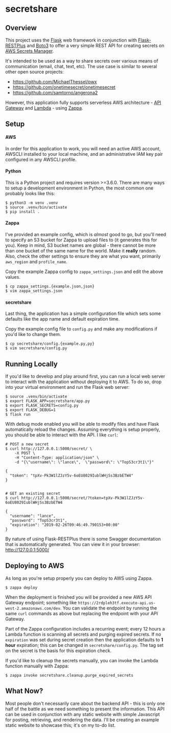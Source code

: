 # secretshare

## Overview

This project uses the [Flask](http://flask.pocoo.org/) web framework in conjunction with [Flask-RESTPlus](https://flask-restplus.readthedocs.io/en/stable/) and [Boto3](https://boto3.amazonaws.com/v1/documentation/api/latest/index.html) to offer a very simple REST API for creating secrets on [AWS Secrets Manager](https://aws.amazon.com/secrets-manager/).

It's intended to be used as a way to share secrets over various means of communication (email, chat, text, etc). The use case is similar to several other open source projects:

* https://github.com/MichaelThessel/pwx
* https://github.com/onetimesecret/onetimesecret
* https://github.com/samtorno/angerona2

However, this application fully supports serverless AWS architecture - [API Gateway](https://aws.amazon.com/api-gateway/) and [Lambda](https://aws.amazon.com/lambda/) - using [Zappa](https://github.com/Miserlou/Zappa).

## Setup

#### AWS

In order for this application to work, you will need an active AWS account, AWSCLI installed to your local machine, and an administrative IAM key pair configured in any AWSCLI profile.

#### Python

This is a Python project and requires version >=3.6.0. There are many ways to setup a development environment in Python, the most common one probably looks like this:

```
$ python3 -m venv .venv
$ source .venv/bin/activate
$ pip install .
```

#### Zappa

I've provided an example config, which is _almost_ good to go, but you'll need to specify an S3 bucket for Zappa to upload files to (it generates this for you). Keep in mind, S3 bucket names are global - there cannot be more than one bucket of the same name for the world. Make it **really** random. Also, check the other settings to ensure they are what you want, primarily `aws_region` and `profile_name`.

Copy the example Zappa config to `zappa_settings.json` and edit the above values.


```
$ cp zappa_settings.{example.json,json}
$ vim zappa_settings.json
```

#### secretshare

Last thing, the application has a simple configuration file which sets some defaults like the app name and default expiration time.

Copy the example config file to `config.py` and make any modifications if you'd like to change them.

```
$ cp secretshare/config.{example.py,py}
$ vim secretshare/config.py
```

## Running Locally

If you'd like to develop and play around first, you can run a local web server to interact with the application without deploying it to AWS. To do so, drop into your virtual environment and run the Flask web server:

```
$ source .venv/bin/activate
$ export FLASK_APP=secretshare/app.py
$ export FLASK_SECRETS=config.py
$ export FLASK_DEBUG=1
$ flask run
```

With debug mode enabled you will be able to modify files and have Flask automatically reload the changes. Assuming everything is setup properly, you should be able to interact with the API. I like `curl`:

```
# POST a new secret
$ curl http://127.0.0.1:5000/secret/ \
    -X POST \
    -H "Content-Type: application/json" \
    -d "{\"username\": \"lance\",  \"password\": \"TopS3cr3t1\"}"

{
  "token": "tpXv-Pk3W1lZJzY5v-6oEU8029IublWHjSs3BzbETW4"
}


# GET an existing secret
$ curl http://127.0.0.1:5000/secret/?token=tpXv-Pk3W1lZJzY5v-6oEU8029IublWHjSs3BzbETW4

{
  "username": "lance",
  "password": "TopS3cr3t1",
  "expiration": "2019-02-26T09:46:49.790153+00:00"
}

```

By nature of using Flask-RESTPlus there is some Swagger documentation that is automatically generated. You can view it in your browser: http://127.0.0.1:5000/

## Deploying to AWS

As long as you're setup properly you can deploy to AWS using Zappa.

```
$ zappa deploy
```

When the deployment is finished you will be provided a new AWS API Gateway endpoint; something like `https://2rdpleh3tf.execute-api.us-west-2.amazonaws.com/dev`. You can validate the endpoint by running the same `curl` commands as above but replacing the endpoint with your API Gateway.

Part of the Zappa configuration includes a recurring event; every 12 hours a Lambda function is scanning all secrets and purging expired secrets. If no `expiration` was set during secret creation then the application defaults to **1 hour** expiration; this can be changed in `secretshare/config.py`. The tag set on the secret is the basis for this expiration check.

If you'd like to cleanup the secrets manually, you can invoke the Lambda function manually with Zappa:

```
$ zappa invoke secretshare.cleanup.purge_expired_secrets
```

## What Now?

Most people don't necessarily care about the backend API - this is only one half of the battle as we need something to present the information. This API can be used in conjunction with any static website with simple Javascript for posting, retrieving, and rendering the data. I'll be creating an example static website to showcase this; it's on my to-do list.

